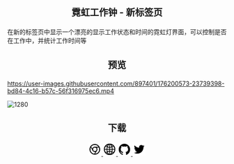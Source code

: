 <h2> <p align="center"> 霓虹工作钟 - 新标签页</p> </h2>

在新的标签页中显示一个漂亮的显示工作状态和时间的霓虹灯界面，可以控制是否在工作中，并统计工作时间等

<h2> <p align="center"> 预览</p> </h2>



https://user-images.githubusercontent.com/897401/176200573-23739398-bd84-4c16-b57c-56f316975ec6.mp4


![1280](https://user-images.githubusercontent.com/897401/177255268-ba01ebd1-39f0-4392-93e8-95ac5e9a9dd8.png)




<h2><p align="center"> 下载</p></h2>

<p align="center">
    <a href="https://chrome.google.com/webstore/detail/ikckgihkcenlmafeeheiadmdlpfppaij"
    target="_blank">
    <img src="./chrome.svg" style="width:30px;height:30px;"/>
    </a>
    <a href="https://neonwork.click" target="_blank">
    <img src="./earth.svg" style="width:30px;height:30px;"/>
    </a>
    <a href="https://github.com/yu-tou/Neon-work-clock" target="_blank">
    <img src="./github-fill.svg" style="width:30px;height:30px;"/>
    </a>
    <a href="https://twitter.com/0xYootou" target="_blank">
    <img src="./twitter.svg" style="width:30px;height:30px;"/>
    </a>
</p>
